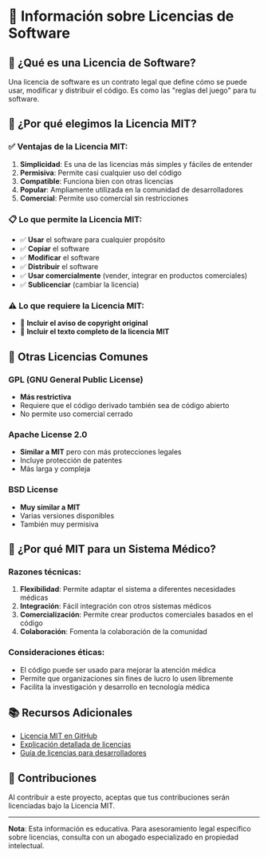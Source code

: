 # 📄 Información sobre Licencias de Software

## 🤔 ¿Qué es una Licencia de Software?

Una licencia de software es un contrato legal que define cómo se puede usar, modificar y distribuir el código. Es como las "reglas del juego" para tu software.

## 🎯 ¿Por qué elegimos la Licencia MIT?

### ✅ Ventajas de la Licencia MIT:

1. **Simplicidad**: Es una de las licencias más simples y fáciles de entender
2. **Permisiva**: Permite casi cualquier uso del código
3. **Compatible**: Funciona bien con otras licencias
4. **Popular**: Ampliamente utilizada en la comunidad de desarrolladores
5. **Comercial**: Permite uso comercial sin restricciones

### 📋 Lo que permite la Licencia MIT:

- ✅ **Usar** el software para cualquier propósito
- ✅ **Copiar** el software
- ✅ **Modificar** el software
- ✅ **Distribuir** el software
- ✅ **Usar comercialmente** (vender, integrar en productos comerciales)
- ✅ **Sublicenciar** (cambiar la licencia)

### ⚠️ Lo que requiere la Licencia MIT:

- 📝 **Incluir el aviso de copyright original**
- 📝 **Incluir el texto completo de la licencia MIT**

## 🔄 Otras Licencias Comunes

### GPL (GNU General Public License)
- **Más restrictiva**
- Requiere que el código derivado también sea de código abierto
- No permite uso comercial cerrado

### Apache License 2.0
- **Similar a MIT** pero con más protecciones legales
- Incluye protección de patentes
- Más larga y compleja

### BSD License
- **Muy similar a MIT**
- Varias versiones disponibles
- También muy permisiva

## 🏥 ¿Por qué MIT para un Sistema Médico?

### Razones técnicas:
1. **Flexibilidad**: Permite adaptar el sistema a diferentes necesidades médicas
2. **Integración**: Fácil integración con otros sistemas médicos
3. **Comercialización**: Permite crear productos comerciales basados en el código
4. **Colaboración**: Fomenta la colaboración de la comunidad

### Consideraciones éticas:
- El código puede ser usado para mejorar la atención médica
- Permite que organizaciones sin fines de lucro lo usen libremente
- Facilita la investigación y desarrollo en tecnología médica

## 📚 Recursos Adicionales

- [Licencia MIT en GitHub](https://choosealicense.com/licenses/mit/)
- [Explicación detallada de licencias](https://opensource.org/licenses)
- [Guía de licencias para desarrolladores](https://choosealicense.com/)

## 🤝 Contribuciones

Al contribuir a este proyecto, aceptas que tus contribuciones serán licenciadas bajo la Licencia MIT.

---

**Nota**: Esta información es educativa. Para asesoramiento legal específico sobre licencias, consulta con un abogado especializado en propiedad intelectual. 